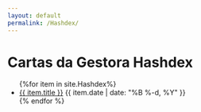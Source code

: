 ```yaml
---
layout: default
permalink: /Hashdex/
---
```


<h1>Cartas da Gestora Hashdex</h1>
<ul>
{%for item in site.Hashdex%}
  <li>
<a href="{{ site.baseurl }}{{ item.url }}">{{ item.title }}</a>
<span>{{ item.date | date: "%B %-d, %Y" }}</span>
  </li>
    {% endfor %}
</ul>
